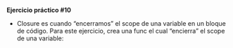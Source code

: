 **Ejercicio práctico #10**

- Closure es cuando “encerramos” el scope de una variable en un bloque de código. Para este ejercicio, crea una func el cual “encierra” el scope de una variable:

